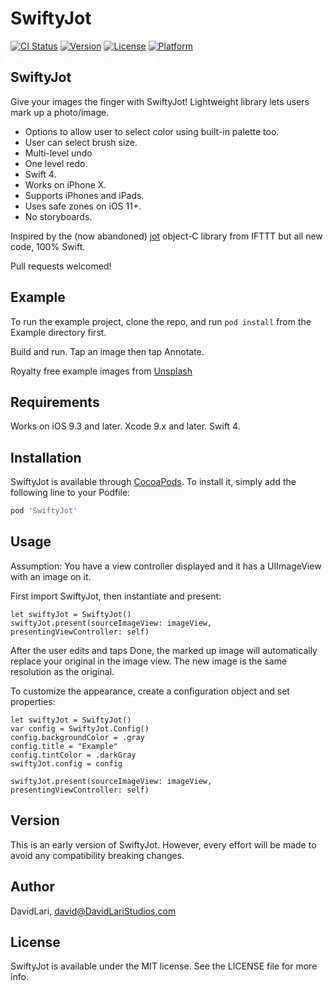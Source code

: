 # SwiftyJot

[![CI Status](http://img.shields.io/travis/DavidLari/SwiftyJot.svg?style=flat)](https://travis-ci.org/DavidLari/SwiftyJot)
[![Version](https://img.shields.io/cocoapods/v/SwiftyJot.svg?style=flat)](http://cocoapods.org/pods/SwiftyJot)
[![License](https://img.shields.io/cocoapods/l/SwiftyJot.svg?style=flat)](http://cocoapods.org/pods/SwiftyJot)
[![Platform](https://img.shields.io/cocoapods/p/SwiftyJot.svg?style=flat)](http://cocoapods.org/pods/SwiftyJot)

## SwiftyJot

Give your images the finger with SwiftyJot! Lightweight library lets users mark up a photo/image.

- Options to allow user to select color using built-in palette too.
- User can select brush size.
- Multi-level undo
- One level redo.
- Swift 4.
- Works on iPhone X.
- Supports iPhones and iPads.
- Uses safe zones on iOS 11+.
- No storyboards.

Inspired by the (now abandoned) [jot](https://github.com/IFTTT/jot) object-C library from IFTTT but all new code, 100% Swift.

Pull requests welcomed!

## Example

To run the example project, clone the repo, and run `pod install` from the Example directory first.

Build and run. Tap an image then tap Annotate.

Royalty free example images from [Unsplash](https://unsplash.com)

## Requirements

Works on iOS 9.3 and later. Xcode 9.x and later. Swift 4.

## Installation

SwiftyJot is available through [CocoaPods](http://cocoapods.org). To install
it, simply add the following line to your Podfile:

```ruby
pod 'SwiftyJot'
```

## Usage

Assumption: You have a view controller displayed and it has a UIImageView with an image on it.

First import SwiftyJot, then instantiate and present:

```
let swiftyJot = SwiftyJot()
swiftyJot.present(sourceImageView: imageView, presentingViewController: self)
```

After the user edits and taps Done, the marked up image will automatically replace your original in the image view.
The new image is the same resolution as the original.

To customize the appearance, create a configuration object and set properties:

```
let swiftyJot = SwiftyJot()
var config = SwiftyJot.Config()
config.backgroundColor = .gray
config.title = "Example"
config.tintColor = .darkGray
swiftyJot.config = config

swiftyJot.present(sourceImageView: imageView, presentingViewController: self)
```

## Version

This is an early version of SwiftyJot. However, every effort will be made to avoid any compatibility breaking changes.

## Author

DavidLari, david@DavidLariStudios.com

## License

SwiftyJot is available under the MIT license. See the LICENSE file for more info.

